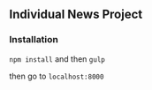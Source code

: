## Individual News Project
### Installation
```npm install``` and then ```gulp```

then go to ```localhost:8000```
